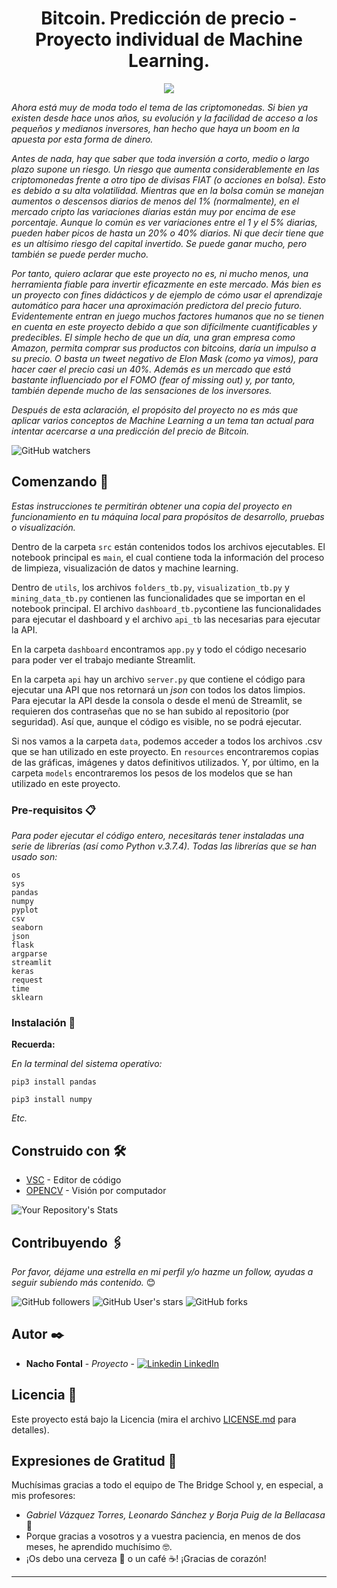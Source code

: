 <h1 align="center"> Bitcoin. Predicción de precio - Proyecto individual de Machine Learning.</h1>
<p align="center"><img src="https://phantom-expansion.unidadeditorial.es/398c5ec1e2602e119b85119ef761b11e/crop/0x1068/1414x2008/resize/414/f/jpg/assets/multimedia/imagenes/2020/11/22/16060757043088.jpg"/></p>

_Ahora está muy de moda todo el tema de las criptomonedas. Si bien ya existen desde hace unos años, su evolución y la facilidad de acceso a los pequeños y medianos inversores, han hecho que haya un boom en la apuesta por esta forma de dinero._

_Antes de nada, hay que saber que toda inversión a corto, medio o largo plazo supone un riesgo. Un riesgo que aumenta considerablemente en las criptomonedas frente a otro tipo de divisas FIAT (o acciones en bolsa). Esto es debido a su alta volatilidad. Mientras que en la bolsa común se manejan aumentos o descensos diarios de menos del 1% (normalmente), en el mercado cripto las variaciones diarias están muy por encima de ese porcentaje. Aunque lo común es ver variaciones entre el 1 y el 5% diarias, pueden haber picos de hasta un 20% o 40% diarios. Ni que decir tiene que es un altísimo riesgo del capital invertido. Se puede ganar mucho, pero también se puede perder mucho._

_Por tanto, quiero aclarar que este proyecto no es, ni mucho menos, una herramienta fiable para invertir eficazmente en este mercado. Más bien es un proyecto con fines didácticos y de ejemplo de cómo usar el aprendizaje automático para hacer una aproximación predictora del precio futuro. Evidentemente entran en juego muchos factores humanos que no se tienen en cuenta en este proyecto debido a que son difícilmente cuantificables y predecibles. El simple hecho de que un día, una gran empresa como Amazon, permita comprar sus productos con bitcoins, daría un impulso a su precio. O basta un tweet negativo de Elon Mask (como ya vimos), para hacer caer el precio casi un 40%. Además es un mercado que está bastante influenciado por el FOMO (fear of missing out) y, por tanto, también depende mucho de las sensaciones de los inversores._

_Después de esta aclaración, el propósito del proyecto no es más que aplicar varios conceptos de Machine Learning a un tema tan actual para intentar acercarse a una predicción del precio de Bitcoin._

![GitHub watchers](https://img.shields.io/github/watchers/iafp613/project_ML?style=social)


## Comenzando 🚀

_Estas instrucciones te permitirán obtener una copia del proyecto en funcionamiento en tu máquina local para propósitos de desarrollo, pruebas o visualización._

Dentro de la carpeta `src` están contenidos todos los archivos ejecutables. El notebook principal es `main`, el cual contiene toda la información del proceso de limpieza, visualización de datos y machine learning. 

Dentro de `utils`, los archivos `folders_tb.py`, `visualization_tb.py` y `mining_data_tb.py` contienen las funcionalidades que se importan en el notebook principal. El archivo `dashboard_tb.py`contiene las funcionalidades para ejecutar el dashboard y el archivo `api_tb` las necesarias para ejecutar la API.

En la carpeta `dashboard` encontramos `app.py` y todo el código necesario para poder ver el trabajo mediante Streamlit.

En la carpeta `api` hay un archivo `server.py` que contiene el código para ejecutar una API que nos retornará un *json* con todos los datos limpios. Para ejecutar la API desde la consola o desde el menú de Streamlit, se requieren dos contraseñas que no se han subido al repositorio (por seguridad). Así que, aunque el código es visible, no se podrá ejecutar.

Si nos vamos a la carpeta `data`, podemos acceder a todos los archivos .csv que se han utilizado en este proyecto. En `resources` encontraremos copias de las gráficas, imágenes y datos definitivos utilizados. Y, por último, en la carpeta `models` encontraremos los pesos de los modelos que se han utilizado en este proyecto.


### Pre-requisitos 📋

_Para poder ejecutar el código entero, necesitarás tener instaladas una serie de librerías (así como Python v.3.7.4). Todas las librerías que se han usado son:_

```
os 
sys
pandas
numpy 
pyplot
csv
seaborn
json
flask
argparse
streamlit 
keras
request
time
sklearn

```


### Instalación 🔧

**Recuerda:**

*En la terminal del sistema operativo:*

```
pip3 install pandas
```

```
pip3 install numpy
```
*Etc.*


## Construido con 🛠️

* [VSC](https://code.visualstudio.com/download) - Editor de código
* [OPENCV](https://opencv.org/) - Visión por computador


![Your Repository's Stats](https://github-readme-stats.vercel.app/api/top-langs/?username=iafp613&theme=blue-green)


## Contribuyendo 🖇️

*Por favor, déjame una estrella en mi perfil y/o hazme un follow, ayudas a seguir subiendo más contenido.* 😊

![GitHub followers](https://img.shields.io/github/followers/iafp613?style=social)
![GitHub User's stars](https://img.shields.io/github/stars/iafp613?style=social)
![GitHub forks](https://img.shields.io/github/forks/iafp613/projects_tb?style=social)



## Autor ✒️

* **Nacho Fontal** - *Proyecto* - [![Linkedin](https://i.stack.imgur.com/gVE0j.png) LinkedIn](https://www.linkedin.com/in/iafp/)


## Licencia 📄

Este proyecto está bajo la Licencia (mira el archivo [LICENSE.md](LICENSE.md) para detalles).


## Expresiones de Gratitud 🎁

Muchísimas gracias a todo el equipo de The Bridge School y, en especial, a mis profesores:
* *Gabriel Vázquez Torres, Leonardo Sánchez y Borja Puig de la Bellacasa* 📢 
* Porque gracias a vosotros y a vuestra paciencia, en menos de dos meses, he aprendido muchísimo 🤓.
* ¡Os debo una cerveza 🍺 o un café ☕! ¡Gracias de corazón!
---